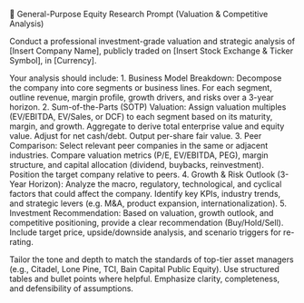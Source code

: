 📌 General-Purpose Equity Research Prompt (Valuation & Competitive Analysis)

Conduct a professional investment-grade valuation and strategic analysis of [Insert Company Name], publicly traded on [Insert Stock Exchange & Ticker Symbol], in [Currency].

Your analysis should include:
	1.	Business Model Breakdown: Decompose the company into core segments or business lines. For each segment, outline revenue, margin profile, growth drivers, and risks over a 3-year horizon.
	2.	Sum-of-the-Parts (SOTP) Valuation: Assign valuation multiples (EV/EBITDA, EV/Sales, or DCF) to each segment based on its maturity, margin, and growth. Aggregate to derive total enterprise value and equity value. Adjust for net cash/debt. Output per-share fair value.
	3.	Peer Comparison: Select relevant peer companies in the same or adjacent industries. Compare valuation metrics (P/E, EV/EBITDA, PEG), margin structure, and capital allocation (dividend, buybacks, reinvestment). Position the target company relative to peers.
	4.	Growth & Risk Outlook (3-Year Horizon): Analyze the macro, regulatory, technological, and cyclical factors that could affect the company. Identify key KPIs, industry trends, and strategic levers (e.g. M&A, product expansion, internationalization).
	5.	Investment Recommendation: Based on valuation, growth outlook, and competitive positioning, provide a clear recommendation (Buy/Hold/Sell). Include target price, upside/downside analysis, and scenario triggers for re-rating.

Tailor the tone and depth to match the standards of top-tier asset managers (e.g., Citadel, Lone Pine, TCI, Bain Capital Public Equity). Use structured tables and bullet points where helpful. Emphasize clarity, completeness, and defensibility of assumptions.
